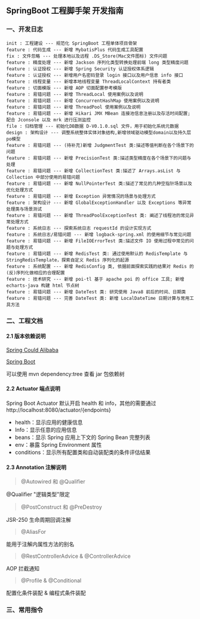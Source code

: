 ## SpringBoot 工程脚手架 开发指南



### 一、开发日志

```
init : 工程建设 --- 规范化 SpringBoot 工程单体项目骨架
feature : 代码生成 --- 新增 MybatisPlus 代码生成工具配置
fix : 文件忽略 --- 处理本地以及远程 .DS_Store(Mac文件图标) 文件问题
feature : 精度处理 --- 新增 Jackson 序列化类型转换处理前端 long 类型精度问题
feature : 认证授权 --- 新增 Spring Security 认证授权体系逻辑
feature : 认证授权 --- 新增用户名密码登录 login 接口以及用户信息 info 接口
feature : 线程变量 --- 新增本地线程变量 ThreadLocalContext 持有者类
feature : 切面模版 --- 新增 AOP 切面配置参考模版
feature : 易错问题 --- 新增 ThreadLocal 使用案例以及说明
feature : 易错问题 --- 新增 ConcurrentHashMap 使用案例以及说明
feature : 易错问题 --- 新增 ThreadPool 使用案例以及说明
feature : 易错问题 --- 新增 Hikari JMX MBean 连接池信息注册以及存活时间配置; 配合 Jconsole 以及 mrk 进行压测监控
file : 归档管理 --- 初始化DB数据 D-V0.1.0.sql 文件，用于初始化系统元数据
design : 架构设计 --- 调整系统整体实体对象结构,新增领域驱动模型domain以及持久层po模型
feature : 易错问题 --- (待补充)新增 JudgmentTest 类:描述等值判断在各个场景下的问题
feature : 易错问题 --- 新增 PrecisionTest 类:描述类型精度在各个场景下的问题与处理
feature : 易错问题 --- 新增 CollectionTest 类:描述了 Arrays.asList 与 Collection 中部分使用的易错问题
feature : 易错问题 --- 新增 NullPointerTest 类:描述了常见的几种空指针场景以及优化处理方式
feature : 易错问题 --- 新增 Exception 异常情况的场景与处理方式
feature : 架构设计 --- 新增 GlobalExceptionHandler 以及 Exceptions 等异常处理类与场景测试
feature : 易错问题 --- 新增 ThreadPoolExceptionTest 类: 阐述了线程池的常见异常处理方式
feature : 系统日志 --- 探索系统日志 requestId 的设计实现方式
feature : 系统日志/易错问题 --- 新增 logback-spring.xml 的使用细节与常见问题
feature : 易错问题 --- 新增 FileIOErrorTest 类:描述文件 IO 使用过程中常见的问题与处理方式
feature : 易错问题 --- 新增 RedisTest 类: 通过使用默认的 RedisTemplate 与 StringRedisTemplate，探索自定义 Redis 序列化的起源
feature : 系统配置 --- 新增 RedisConfig 类, 依据前面探索实践的结果对 Redis 的(反)序列化做相应的合理配置
feature : 技术研究 --- 新增 poi-tl 基于 apache poi 的 office 工具; 新增 echarts-java 构建 html 节点树
feature : 易错问题 --- 新增 DateTest 类: 研究使用 Java8 前后的时间、日期类
feature : 易错问题 --- 完善 DateTest 类: 新增 LocalDateTime 日期计算与常用工具方法
```



### 二、工程文档

#### 2.1 版本依赖说明

[Spring Could Alibaba](https://github.com/alibaba/spring-cloud-alibaba/wiki)

[Spring Boot](https://github.com/alibaba/spring-cloud-alibaba/wiki/%E7%89%88%E6%9C%AC%E8%AF%B4%E6%98%8E)

可以使用 mvn dependency:tree 查看 jar 包依赖树

#### 2.2 Actuator 端点说明

Spring Boot Actuator 默认开启 health 和 info，其他的需要通过
http://localhost:8080/actuator/{endpoints}

* health：显示应用的健康信息
* Info：显示任意的应用信息
* beans：显示 Spring 应用上下文的 Spring Bean 完整列表
* env：暴露 Spring Environment 属性
* conditions：显示所有配置类和自动装配类的条件评估结果

#### 2.3 Annotation 注解说明

> @Autowired 和 @Qualifier

@Qualifier "逻辑类型"限定

> @PostConstruct  和 @PreDestroy

JSR-250 生命周期回调注解

> @AliasFor

能用于注解内属性方法的别名

> @RestControllerAdvice  & @ControllerAdvice

AOP 拦截通知

> @Profile & @Conditional

配置化条件装配 & 编程式条件装配

### 三、常用指令
